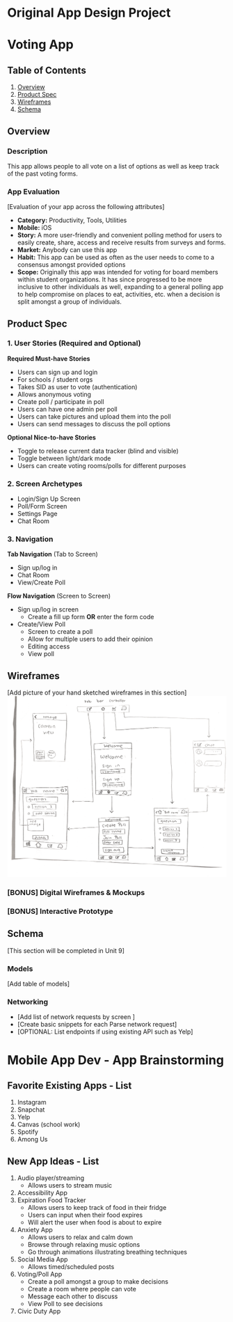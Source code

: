 Original App Design Project
===

# Voting App

## Table of Contents
1. [Overview](#Overview)
1. [Product Spec](#Product-Spec)
1. [Wireframes](#Wireframes)
2. [Schema](#Schema)

## Overview
### Description
This app allows people to all vote on a list of options as well as keep track of the past voting forms. 

### App Evaluation
[Evaluation of your app across the following attributes]
- **Category:** Productivity, Tools, Utilities
- **Mobile:** iOS
- **Story:** A more user-friendly and convenient polling method for users to easily create, share, access and receive results from surveys and forms. 
- **Market:** Anybody can use this app 
- **Habit:** This app can be used as often as the user needs to come to a consensus amongst provided options 
- **Scope:** Originally this app was intended for voting for board members within student organizations. It has since progressed to be more inclusive to other individuals as well, expanding to a general polling app to help compromise on places to eat, activities, etc. when a decision is split amongst a group of individuals. 

## Product Spec

### 1. User Stories (Required and Optional)

**Required Must-have Stories**

* Users can sign up and login
* For schools / student orgs
* Takes SID as user to vote (authentication)
* Allows anonymous voting 
* Create poll / participate in poll 
* Users can have one admin per poll 
* Users can take pictures and upload them into the poll
* Users can send messages to discuss the poll options

**Optional Nice-to-have Stories**

* Toggle to release current data tracker (blind and visible)
* Toggle between light/dark mode
* Users can create voting rooms/polls for different purposes

### 2. Screen Archetypes

* Login/Sign Up Screen
* Poll/Form Screen
* Settings Page
* Chat Room

### 3. Navigation

**Tab Navigation** (Tab to Screen)

* Sign up/log in
* Chat Room
* View/Create Poll

**Flow Navigation** (Screen to Screen)

* Sign up/log in screen
   * Create a fill up form **OR** enter the form code
* Create/View Poll
   * Screen to create a poll
   * Allow for multiple users to add their opinion
   * Editing access
   * View poll

## Wireframes
[Add picture of your hand sketched wireframes in this section]
<img src="wireframe.png" width=600>

### [BONUS] Digital Wireframes & Mockups

### [BONUS] Interactive Prototype

## Schema 
[This section will be completed in Unit 9]
### Models
[Add table of models]
### Networking
- [Add list of network requests by screen ]
- [Create basic snippets for each Parse network request]
- [OPTIONAL: List endpoints if using existing API such as Yelp]

Mobile App Dev - App Brainstorming
===

## Favorite Existing Apps - List
1. Instagram 
2. Snapchat
3. Yelp 
4. Canvas (school work) 
5. Spotify
6. Among Us

## New App Ideas - List
1. Audio player/streaming
   - Allows users to stream music
2. Accessibility App
3. Expiration Food Tracker
   - Allows users to keep track of food in their fridge
   - Users can input when their food expires
   - Will alert the user when food is about to expire
4. Anxiety App
   - Allows users to relax and calm down
   - Browse through relaxing music options
   - Go through animations illustrating breathing techniques
5. Social Media App
   - Allows timed/scheduled posts
6. Voting/Poll App
   - Create a poll amongst a group to make decisions
   - Create a room where people can vote
   - Message each other to discuss
   - View Poll to see decisions
7. Civic Duty App





